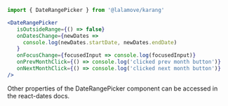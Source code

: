 ```js static
import { DateRangePicker } from '@lalamove/karang'
```

```jsx
<DateRangePicker
   isOutsideRange={() => false}
   onDatesChange={newDates =>
     console.log(newDates.startDate, newDates.endDate)
   }
   onFocusChange={focusedInput => console.log(focusedInput)}
   onPrevMonthClick={() => console.log('clicked prev month button')}
   onNextMonthClick={() => console.log('clicked next month button')}
/>
```

Other properties of the DateRangePicker component can be accessed in the react-dates docs.
